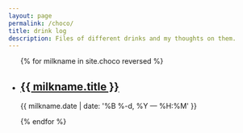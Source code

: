 ```yaml
---
layout: page
permalink: /choco/
title: drink log
description: Files of different drinks and my thoughts on them.
---
```


<ul class="post-list">
{% for milkname in site.choco reversed %}
    <li>
        <h2><a class="milkname-title" href="{{ milkname.url | prepend: site.baseurl }}">{{ milkname.title }}</a></h2>
        <p class="post-meta">{{ milkname.date | date: '%B %-d, %Y — %H:%M' }}</p>
      </li>
{% endfor %}
</ul>
